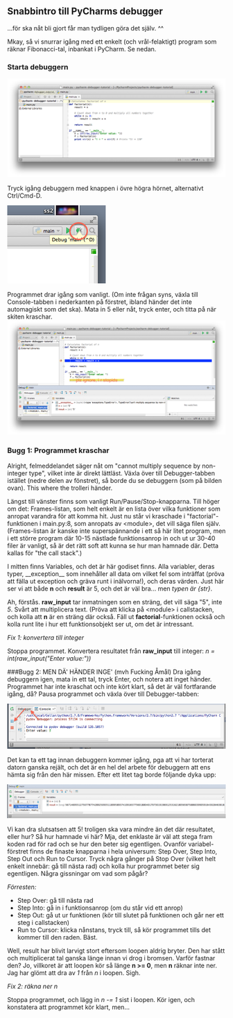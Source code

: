 ## Snabbintro till PyCharms debugger
...för ska nåt bli gjort får man tydligen göra det själv. ^^

Mkay, så vi snurrar igång med ett enkelt (och vrål-felaktigt) program som räknar Fibonacci-tal, inbankat i PyCharm. Se nedan.

### Starta debuggern
![Fibonacci i Python](/images/1-fib-program.png)

Tryck igång debuggern med knappen i övre högra hörnet, alternativt Ctrl/Cmd-D.

![Debuggerknappen](/images/2-dbg-button.png)

Programmet drar igång som vanligt. (Om inte frågan syns, växla till Console-tabben i nederkanten på förstret, ibland händer det inte automagiskt som det ska). Mata in 5 eller nåt, tryck enter, och titta på när skiten kraschar.
![5 som String](/images/3-int-is-str.png)

### Bugg 1: Programmet kraschar

Alright, felmeddelandet säger nåt om "cannot multiply sequence by non-integer type", vilket inte är direkt lättläst. Växla över till Debugger-tabben istället (nedre delen av fönstret), så borde du se debuggern (som på bilden ovan). This where the trolleri händer.

Längst till vänster finns som vanligt Run/Pause/Stop-knapparna. Till höger om det: Frames-listan, som helt enkelt är en lista över vilka funktioner som anropat varandra för att komma hit. Just nu står vi kraschade i "factorial"-funktionen i main.py:8, som anropats av \<module\>, det vill säga filen själv. (Frames-listan är kanske inte superspännande i ett så här litet program, men i ett större program där 10-15 nästlade funktionsanrop in och ut ur 30-40 filer är vanligt, så är det rätt soft att kunna se hur man hamnade där. Detta kallas för "the call stack".)

I mitten finns Variables, och det är här godiset finns. Alla variabler, deras typer, \_\_exception\_\_ som innehåller all data om vilket fel som inträffat (pröva att fälla ut exception och gräva runt i inälvorna!), och deras värden. Just här ser vi att både **n** och **result** är 5, och det är väl bra... men *typen är {str}*.

Ah, förstås. **raw_input** tar inmatningen som en sträng, det vill säga "5", inte *5*. Svårt att multiplicera text. (Pröva att klicka på \<module\> i callstacken, och kolla att **n** är en sträng där också. Fäll ut **factorial**-funktionen också och kolla runt lite i hur ett funktionsobjekt ser ut, om det är intressant.

*Fix 1: konvertera till integer*

Stoppa programmet. Konvertera resultatet från **raw_input** till integer: *n = int(raw_input("Enter value:"))*

###Bugg 2: MEN DÄ' HÄNDER INGE' (mvh Fucking Åmål)
Dra igång debuggern igen, mata in ett tal, tryck Enter, och notera att inget händer. Programmet har inte kraschat och inte kört klart, så det är väl fortfarande igång, då? Pausa programmet och växla över till Debugger-tabben:

![Inget händer](/images/4-nothing-happens.png)

Det kan ta ett tag innan debuggern kommer igång, pga att vi har torterat datorn ganska rejält, och det är en hel del arbete för debuggern att ens hämta sig från den här missen. Efter ett litet tag borde följande dyka upp:

![Öööh...](/images/5-thats-not-right.png)

Vi kan dra slutsatsen att 5! troligen ska vara mindre än det där resultatet, eller hur? Så hur hamnade vi här? Mja, det enklaste är väl att stega fram koden rad för rad och se hur den beter sig egentligen. Ovanför variabel-förstret finns de finaste knapparna i hela universum: Step Over, Step Into, Step Out och Run to Cursor. Tryck några gånger på Stop Over (vilket helt enkelt innebär: gå till nästa rad) och kolla hur programmet beter sig egentligen. Några gissningar om vad som pågår?

*Förresten:*
- Step Over: gå till nästa rad
- Step Into: gå in i funktionsanrop (om du står vid ett anrop)
- Step Out: gå ut ur funktionen (kör till slutet på funktionen och går ner ett steg i callstacken)
- Run to Cursor: klicka nånstans, tryck till, så kör programmet tills det kommer till den raden. Bäst.

Well, result har blivit larvigt stort eftersom loopen aldrig bryter. Den har stått och multiplicerat tal ganska länge innan vi drog i bromsen. Varför fastnar den? Jo, villkoret är att loopen kör så länge **n >= 0**, men **n** räknar inte ner. Jag har glömt att dra av *1* från *n* i loopen. Sigh.

*Fix 2: räkna ner n*

Stoppa programmet, och lägg in *n -= 1* sist i loopen. Kör igen, och konstatera att programmet kör klart, men...